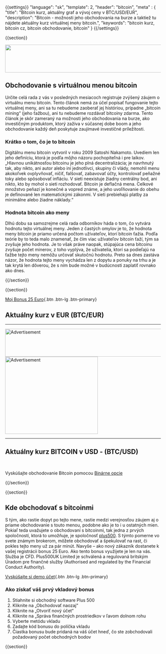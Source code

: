 {{settings}}
  "language": "sk",
  "template": 2,
  "header": "bitcoin",
  "meta" : {
    "title": "Bitcoin kurz, aktuálny graf a vývoj ceny v BTC/USD/EUR",
    "description": "Bitcoin - možnosti jeho obchodovania na burze a taktiež tu nájdete aktuálny kurz virtuálnej meny bitcoin.",
    "keywords": "bitcoin kurz, bitcoin cz, bitcoin obchodovanie, bitcoin"
  }
{{/settings}}

{{section}}

<a href="http://serv.markets.com/promoRedirect?key=ej0xMzgxODY1MCZsPTEzODEzNTcxJnA9MTAxNjA%3D"  target="_blank">
 <img src="http://serv.markets.com/promoLoadDisplay?key=ej0xMzgxODY1MCZsPTEzODEzNTcxJnA9MTAxNjA%3D" width="728" height="90"/>
</a>

## Obchodovanie s virtuálnou menou bitcoin

Určite celá rada z vás v posledných mesiacoch registruje zvýšený záujem o virtuálnu menu bitcoin. Tento článok nemá za účel popísať fungovanie tejto virtuálnej meny, ani sa tu nebudeme zaoberať jej históriou, prípadne „bitcoin mining“ (jeho ťažbou), ani tu nebudeme rozdávať bitcoiny zdarma. Tento článok je skôr zameraný na možnosti jeho obchodovania na burze, ako investičným produktom, ktorý zažíva v súčasnej dobe boom a jeho obchodovanie každý deň poskytuje zaujímavé investičné príležitosti.

### Krátko o tom, čo je to bitcoin

Digitálnu menu bitcoin vytvoril v roku 2009 Satoshi Nakamoto. Uvediem len jeho definíciu, ktorá je podľa môjho názoru pochopiteľná i pre laikov. „Hlavnou unikátnosťou bitcoinu je jeho plná decentralizácia; je navrhnutý tak, aby nikto, ani autor alebo iní jednotlivci, skupiny či vlády, nemohli menu akokoľvek ovplyvňovať, ničiť, falšovať, zabavovať účty, kontrolovať peňažné toky alebo spôsobovať infláciu. V sieti neexistuje žiadny centrálny bod, ani nikto, kto by mohol o sieti rozhodovať. Bitcoin je deflačná mena. Celkové množstvo peňazí je konečné a vopred známe, a jeho uvoľňovanie do obehu je definované len matematickými zákonmi. V sieti prebiehajú platby za minimálne alebo žiadne náklady.“

### Hodnota bitcoin ako meny

Dlhú dobu sa samozrejme celá rada odborníkov háda o tom, čo vytvára hodnotu tejto virtuálnej meny. Jeden z častých omylov je to, že hodnota meny bitcoin je priamo určená počtom užívateľov, ktorí bitcoin ťažia. Podľa teórie by to teda malo znamenať, že čím viac užívateľov bitcoin ťaží, tým sa zvyšuje jeho hodnota. Je to však práve naopak, stúpajúca cena bitcoinu zvyšuje počet minerov, z toho vyplýva, že užívatelia, ktorí sa podieľajú na ťažbe tejto meny nemôžu určovať skutočnú hodnotu. Preto sa dnes zastáva názor, že hodnota tejto meny vychádza len z dopytu a ponuky na trhu a je tak krytá len dôverou, že s ním bude možné v budúcnosti zaplatiť rovnako ako dnes.

{{/section}}

{{section}}

[Moj Bonus 25 Euro](http://www.plus500.com/StartTrading.aspx?id=66349&pl=2){.btn .btn-lg .btn-primary}

## Aktuálny kurz v EUR (BTC/EUR)

<!-- TradingView Widget BEGIN -->
<script type="text/javascript" src="https://d33t3vvu2t2yu5.cloudfront.net/tv.js"></script>
<script type="text/javascript">
new TradingView.widget({
  "width": 1150,
  "height": 400,
  "symbol": "BTCE:BTCEUR",
  "interval": "D",
  "timezone": "Etc/UTC",
  "theme": "White",
  "style": "1",
  "locale": "en",
  "toolbar_bg": "#f1f3f6",
  "allow_symbol_change": true,
  "hideideas": true,
  "show_popup_button": true,
  "popup_width": "1000",
  "popup_height": "650"
});
</script>
<!-- TradingView Widget END -->

- - -
<div class="row">
<div class="col-md-8 hidden-sm hidden-xs">
  <SCRIPT language='JavaScript1.1' SRC="https://ad.doubleclick.net/ddm/adj/N8017.2070109FOREXSROVNAVAC.CZ/B9072665.122763758;sz=728x90;ord={{@timestamp}}?">
  </SCRIPT>
  <NOSCRIPT>
  <A HREF="https://ad.doubleclick.net/ddm/jump/N8017.2070109FOREXSROVNAVAC.CZ/B9072665.122763758;sz=728x90;ord={{@timestamp}}?">
  <IMG SRC="https://ad.doubleclick.net/ddm/ad/N8017.2070109FOREXSROVNAVAC.CZ/B9072665.122763758;sz=728x90;ord={{@timestamp}}?" BORDER=0 WIDTH=728 HEIGHT=90 ALT="Advertisement" /></A>
  </NOSCRIPT>
</div>
<div class="col-sm-6 col-xs-12 hidden-md hidden-lg">
  <SCRIPT language='JavaScript1.1' SRC="https://ad.doubleclick.net/ddm/adj/N8017.2070109FOREXSROVNAVAC.CZ/B9072665.122764542;sz=300x250;ord={{@timestamp}}?">
  </SCRIPT>
  <NOSCRIPT>
  <A HREF="https://ad.doubleclick.net/ddm/jump/N8017.2070109FOREXSROVNAVAC.CZ/B9072665.122764542;sz=300x250;ord={{@timestamp}}?">
  <IMG SRC="https://ad.doubleclick.net/ddm/ad/N8017.2070109FOREXSROVNAVAC.CZ/B9072665.122764542;sz=300x250;ord={{@timestamp}}?" BORDER=0 WIDTH=300 HEIGHT=250 ALT="Advertisement"></A>
  </NOSCRIPT>
</div>
</div>

- - -

## Aktuálny kurz BITCOIN v USD - (BTC/USD)

<!-- TradingView Widget BEGIN -->
<script type="text/javascript" src="https://d33t3vvu2t2yu5.cloudfront.net/tv.js"></script>
<script type="text/javascript">
new TradingView.widget({
  "width": 1150,
  "height": 400,
  "symbol": "BITFINEX:LTCUSD",
  "interval": "D",
  "timezone": "Etc/UTC",
  "theme": "White",
  "style": "1",
  "locale": "en",
  "toolbar_bg": "#f1f3f6",
  "allow_symbol_change": true,
  "hideideas": true,
  "show_popup_button": true,
  "popup_width": "1000",
  "popup_height": "650"
});
</script>
<!-- TradingView Widget END -->

<br>

Vyskúšajte obchodovanie Bitcoin pomocou [Binárne opcie](http://www.forexsrovnavac.cz/sk/binarne-opcie)

{{/section}}

{{section}}

## Kde obchodovať s bitcoinmi

S tým, ako rastie dopyt po tejto mene, rastie medzi verejnosťou záujem aj o priame obchodovanie s touto menou, podobne ako je to i u ostatných mien. Pokiaľ teda uvažujete o obchodovaní s bitcoinmi, tak jedna z prvých spoločností, ktorá to umožňuje, je spoločnosť [plus500](http://www.forexsrovnavac.cz/sk/plus500). S týmto pomerne vo svete známym brokerom, môžete obchodovať a špekulovať na rast, či pokles tejto meny už za pár minút. Navyše – ako nový zákazník dostanete k vašej registrácii bonus 25 Euro. Ako tento bonus využijete je len na vás. Služba je CFD. Plus500UK Limited je schválená a regulovaná britským Úradom pre finančné služby (Authorised and regulated by the Financial Conduct Authority).

[Vyskúšajte si demo účet](http://www.plus500.com/StartTrading.aspx?id=66349&pl=2){.btn .btn-lg .btn-primary}


### Ako získať váš prvý vkladový bonus
1.  Stiahnite si obchodný software Plus 500
2.  Kliknite na „Obchodovať naozaj“
3.  Kliknite na „Otvoriť nový účet“
4.  Kliknite na „Správa finančných prostriedkov v ľavom dolnom rohu
5.  Vyberte metódu vkladu
6.  Zadajte kód bonusu do políčka vkladu
7.  Čiastka bonusu bude pridaná na váš účet hneď, čo ste zobchodovali požadovaný počet obchodných bodov

{{section}}
